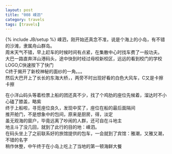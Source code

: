 ```yaml
---
layout: post
title: "008 嵊泗"
category: travels 
tags: [travels]
---
```

{% include JB/setup %}
嵊泗，刚开始还真念不准，说是个海上的小岛，有不错的沙滩，隶属舟山群岛。    
周末天气不错，早上赶车的时候时间有点紧，在集散中心时找车费了一般功夫。  
大巴一路直奔洋山港码头，途中快到时经过母校新校区，远远的看到校门的学校LOGO,C快速按下了快门  
C终于揭开了新校神秘的面纱的一角。。。    
然后大巴开上了长长的东海大桥，，两旁不时出现好看的白色大风车，C又是卡擦卡擦  


在小洋山码头等着检票上船的团还真不少，找了个鸡肋的座位先候着，溜达时不小心磕了膝盖，略紫  
终于上船啦，寻觅座位良久，发现中奖了，座位在船的最后面隔间  
推开舱门，不是想象中的包间，原来是厨房，得，淡定  
虽无观海的窗户，毕竟远离了吵闹的人群，还可自在斗地主    
地主斗了没几回，就到了此行的目的地：嵊泗。  
在码头坐上了之前联系好的旅馆提供的包车，一会就到了宾馆：雅潮，又雅又潮，不错的名字  
稍作休整，中午终于在小岛上吃上了当地的第一顿海鲜大餐  